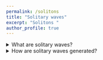 ```yaml
---
permalink: /solitons
title: "Solitary waves"
excerpt: "Solitons "
author_profile: true
---
```


<details>
  <summary>
    What are solitary waves?
  </summary>
  <p>
    Solitary waves are a special class of water waves. For the purposes of this project, they are best defined by a single elevation in the water surface. A soliton will typically span the entire width of a canal. Such a wave is most likely to be seen on its own, upstream of any boat because solitons move faster than the boat that created them and can travel very long distance without changing shape.
  </p>
</details>

<details>
  <summary>
How are solitary waves generated?
  </summary>
    <p>
    Solitary waves are generated when a vessel enters the so-called trans-critical region in terms of blockage and speed. We can express the blockage as $$B=A_c/A_b$$ where $$A_c$$ is the canal cross-sectional area and $$A_b$$ is the boat midship cross sectional area. We also make the speed ($$V$$) dimensionless by dividing it by the speed of the wave $$c=\surd(gh)$$, with $$g=9.81m/s^2$$ and $$h$$ being the water depth. We call that ratio the depth Froude number $$V/\surd(gh)$$ which is  analogous to the Mach number in aerodynamics.
  </p>
</details>

